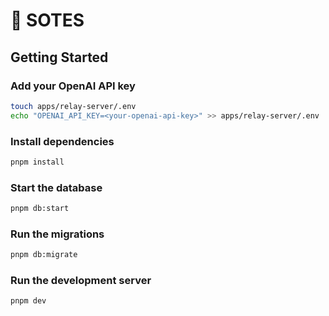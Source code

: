 # 🚀 SOTES

## Getting Started

### Add your OpenAI API key

```bash
touch apps/relay-server/.env
echo "OPENAI_API_KEY=<your-openai-api-key>" >> apps/relay-server/.env
```

### Install dependencies

```bash
pnpm install
```

### Start the database

```bash
pnpm db:start
```

### Run the migrations

```bash
pnpm db:migrate
```

### Run the development server

```bash
pnpm dev
```
